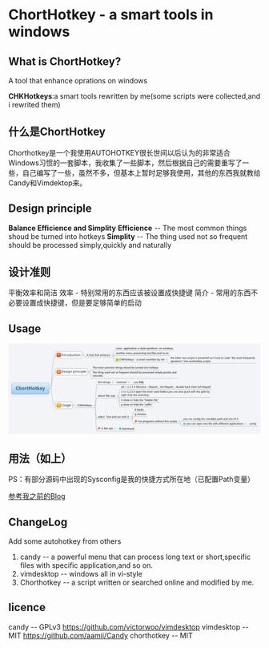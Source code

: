 # ChortHotkey - a smart tools in windows
## What is ChortHotkey?

A tool that enhance oprations on windows

 **CHKHotkeys**:a smart tools rewritten by me(some scripts were collected,and i rewrited them)

## 什么是ChortHotkey
Chorthotkey是一个我使用AUTOHOTKEY很长世间以后认为的非常适合Windows习惯的一套脚本，我收集了一些脚本，然后根据自己的需要重写了一些，自己编写了一些，虽然不多，但基本上暂时足够我使用，其他的东西我就教给Candy和Vimdektop来。


## Design principle

**Balance Efficience and Simplity**
**Efficience** -- The most common things shoud be turned into hotkeys
**Simplity** -- The thing used not so frequent should be processed simply,quickly and naturally


## 设计准则

平衡效率和简洁
效率 - 特别常用的东西应该被设置成快捷键
简介 - 常用的东西不必要设置成快捷键，但是要足够简单的启动

## Usage

![图片失效了](./Resources/ChortHotkey.jpg)



## 用法（如上）

PS：有部分源码中出现的Sysconfig是我的快捷方式所在地（已配置Path变量）

[参考我之前的Blog](http://twocucao.xyz/2015/02/22/Chorthotkey%E5%8F%91%E5%B8%83/)


## ChangeLog
Add some autohotkey from others 

1. candy --  a powerful menu that can process long text or short,specific files with specific application,and so on.
2. vimdesktop -- windows all in vi-style
3. Chorthotkey -- a script  written or searched online and modified  by me.

## licence
candy -- GPLv3   https://github.com/victorwoo/vimdesktop
vimdesktop -- MIT   https://github.com/aamii/Candy
chorthotkey -- MIT

